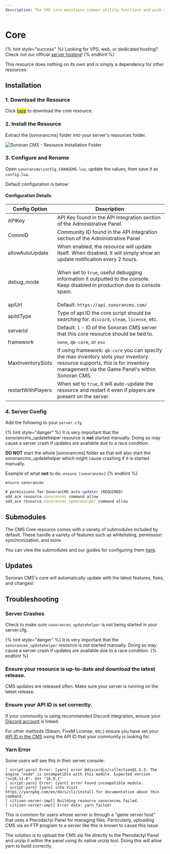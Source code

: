 ```yaml
---
description: The CMS core maintains common utility functions and push event handling.
---
```


# Core

{% hint style="success" %}
Looking for VPS, web, or dedicated hosting? Check out our official [server hosting](../../../../other-products/server-hosting.md)!
{% endhint %}

This resource does nothing on its own and is simply a dependency for other resources.

## Installation

### 1. Download the Resource

Click [<mark style="color:blue;">here</mark>](https://github.com/Sonoran-Software/sonorancms\_core/releases) to download the core resource.

### 2. Install the Resource

Extract the \[sonorancms] folder into your server's resources folder.

![Sonoran CMS - Resource Installation Folder](../../../../.gitbook/assets/CMS\_ResourceFolder.png)

### 3. Configure and Rename

Open `sonorancms\config.CHANGEME.lua`, update the values, then save it as `config.lua`.

Default configuration is below:

#### Configuration Details

| Config Option      | Description                                                                                                                                                                       |
| ------------------ | --------------------------------------------------------------------------------------------------------------------------------------------------------------------------------- |
| APIKey             | API Key found in the API Integration section of the Administrative Panel                                                                                                          |
| CommID             | Community ID found in the API Integration section of the Administrative Panel                                                                                                     |
| allowAutoUpdate    | When enabled, the resource will update itself. When disabled, it will simply show an update notification every 2 hours.                                                           |
| debug\_mode        | <p>When set to <code>true</code>, useful debugging information it outputted to the console.<br>Keep disabled in production due to console spam.</p>                               |
| apiUrl             | Default: `https://api.sonorancms.com/`                                                                                                                                            |
| apiIdType          | Type of api ID the core script should be searching for: `discord`, `steam`, `license`, etc.                                                                                       |
| serverId           | Default: `1` - ID of the Sonoran CMS server that this core resource should be tied to.                                                                                            |
| framework          | `none`, `qb-core`, or `esx`                                                                                                                                                       |
| MaxInventorySlots  | If using framework: `qb-core` you can specify the max inventory slots your inventory resource supports, this is for inventory management via the Game Panel's within Sonoran CMS. |
| restartWithPlayers | When set to `true`, it will auto-update the resource and restart it even if players are present on the server.                                                                    |

### 4. Server Config

Add the following to your `server.cfg`

{% hint style="danger" %}
It is very important that the sonorancms\_updatehelper resource is **not** started manually. Doing so may cause a server crash if updates are available due to a race condition.&#x20;

**DO NOT** start the whole \[sonorancms] folder as that will also start the sonorancms\_updatehelper which might cause crashing if it is started manually.&#x20;

Example of what **not** to do: `ensure [sonorancms]`
{% endhint %}

```javascript
ensure sonorancms

# permissions for SonoranCMS auto-updater (REQUIRED)
add_ace resource.sonorancms command allow
add_ace resource.sonorancms_updatehelper command allow
```

## Submodules

The CMS Core resource comes with a variety of submodules included by default. These handle a variety of features such as whitelisting, permission synchronization, and more.&#x20;

You can view the submodules and our guides for configuring them [here](core/).

## Updates

Sonoran CMS's core will automatically update with the latest features, fixes, and changes!

## Troubleshooting

### Server Crashes

Check to make sure `sonorancms_updatehelper` is not being started in your server.cfg.

{% hint style="danger" %}
It is very important that the `sonorancms_updatehelper` resource is not started manually. Doing so may cause a server crash if updates are available due to a race condition.
{% endhint %}

### Ensure your resource is up-to-date and download the latest release.

CMS updates are released often. Make sure your server is running on the latest release.

### Ensure your API ID is set correctly.

If your community is using recommended Discord integration, ensure your [Discord account](https://info.sonoranbot.com/en/tutorials/getting-started/sonoran-cms-integration#h-1-discord-sso-linking) is linked.

For other methods (Steam, FiveM License, etc.) ensure you have set your [API ID in the CMS](../../../../developer-api-documentation/api-integration/getting-started/api-id-system.md) using the API ID that your community is looking for.

### Yarn Error

Some users will see this in their server console:

```
[ script:yarn] Error: [yarn] error @discordjs/collection@1.5.3: The engine "node" is incompatible with this module. Expected version ">=16.11.0". Got "16.9.1"
[ script:yarn] Error: [yarn] error Found incompatible module.
[ script:yarn] [yarn] info Visit https://yarnpkg.com/en/docs/cli/install for documentation about this command.
[ citizen-server-impl] Building resource sonorancms failed.
[ citizen-server-impl] Error data: yarn failed!
```

This is common for users whose server is through a "game server host" that uses a Pterodactyl Panel for managing files. Particularly, uploading CMS via an FTP program to a server like this is known to cause this issue.&#x20;

The solution is to upload the CMS zip file directly to the Pterodactyl Panel and unzip it within the panel using its native unzip tool. Doing this will allow yarn to build correctly.
